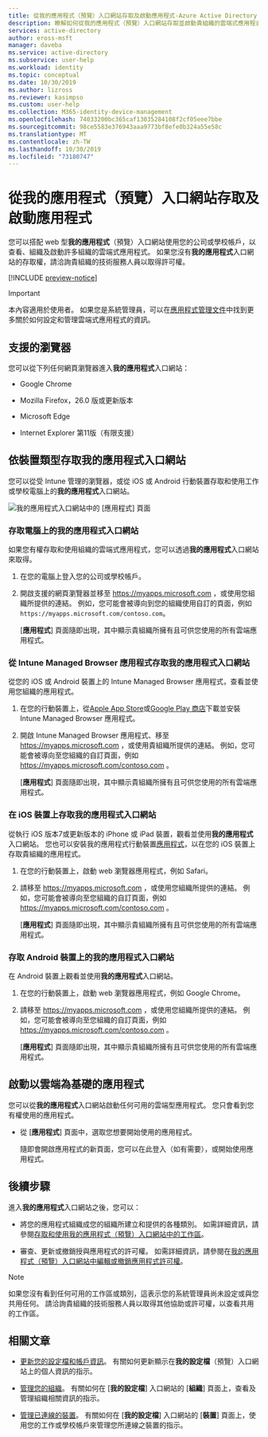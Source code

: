 ```yaml
---
title: 從我的應用程式（預覽）入口網站存取及啟動應用程式-Azure Active Directory |Microsoft Docs
description: 瞭解如何從我的應用程式（預覽）入口網站存取並啟動貴組織的雲端式應用程式。
services: active-directory
author: eross-msft
manager: daveba
ms.service: active-directory
ms.subservice: user-help
ms.workload: identity
ms.topic: conceptual
ms.date: 10/30/2019
ms.author: lizross
ms.reviewer: kasimpso
ms.custom: user-help
ms.collection: M365-identity-device-management
ms.openlocfilehash: 74033200bc365caf13035284108f2cf05eee7bbe
ms.sourcegitcommit: 98ce5583e376943aaa9773bf8efe0b324a55e58c
ms.translationtype: MT
ms.contentlocale: zh-TW
ms.lasthandoff: 10/30/2019
ms.locfileid: "73180747"
---
```

# <a name="access-and-start-apps-from-the-my-apps-preview-portal"></a>從我的應用程式（預覽）入口網站存取及啟動應用程式

您可以搭配 web 型**我的應用程式**（預覽）入口網站使用您的公司或學校帳戶，以查看、組織及啟動許多組織的雲端式應用程式。 如果您沒有**我的應用程式**入口網站的存取權，請洽詢貴組織的技術服務人員以取得許可權。

[!INCLUDE [preview-notice](../../../includes/active-directory-end-user-my-apps-and-workspaces.md)]

>[!Important]
>本內容適用於使用者。 如果您是系統管理員，可以在[應用程式管理文件](https://docs.microsoft.com/azure/active-directory/manage-apps/access-panel-workspaces)中找到更多關於如何設定和管理雲端式應用程式的資訊。

## <a name="supported-browsers"></a>支援的瀏覽器

您可以從下列任何網頁瀏覽器進入**我的應用程式**入口網站：

- Google Chrome

- Mozilla Firefox，26.0 版或更新版本

- Microsoft Edge

- Internet Explorer 第11版（有限支援）

## <a name="access-the-my-apps-portal-by-device-type"></a>依裝置類型存取我的應用程式入口網站

您可以從受 Intune 管理的瀏覽器，或從 iOS 或 Android 行動裝置存取和使用工作或學校電腦上的**我的應用程式**入口網站。

![我的應用程式入口網站中的 [應用程式] 頁面](media/my-apps-portal-preview/my-apps-portal-preview.png)

### <a name="access-the-my-apps-portal-on-a-computer"></a>存取電腦上的我的應用程式入口網站

如果您有權存取和使用組織的雲端式應用程式，您可以透過**我的應用程式**入口網站來取得。

1. 在您的電腦上登入您的公司或學校帳戶。

2. 開啟支援的網頁瀏覽器並移至 https://myapps.microsoft.com ，或使用您組織所提供的連結。 例如，您可能會被導向到您的組織使用自訂的頁面，例如 `https://myapps.microsoft.com/contoso.com`。

    [**應用程式**] 頁面隨即出現，其中顯示貴組織所擁有且可供您使用的所有雲端應用程式。

### <a name="access-the-my-apps-portal-from-the-intune-managed-browser-app"></a>從 Intune Managed Browser 應用程式存取我的應用程式入口網站

從您的 iOS 或 Android 裝置上的 Intune Managed Browser 應用程式，查看並使用您組織的應用程式。

1. 在您的行動裝置上，從[Apple App Store](https://itunes.apple.com/us/app/microsoft-intune-managed-browser/id943264951?mt=8)或[Google Play 商店](https://play.google.com/store/apps/details?id=com.microsoft.intune.mam.managedbrowser)下載並安裝 Intune Managed Browser 應用程式。

2. 開啟 Intune Managed Browser 應用程式、移至 https://myapps.microsoft.com ，或使用貴組織所提供的連結。 例如，您可能會被導向至您組織的自訂頁面，例如 https://myapps.microsoft.com/contoso.com 。

    [**應用程式**] 頁面隨即出現，其中顯示貴組織所擁有且可供您使用的所有雲端應用程式。

### <a name="access-the-my-apps-portal-on-an-ios-device"></a>在 iOS 裝置上存取我的應用程式入口網站

從執行 iOS 版本7或更新版本的 iPhone 或 iPad 裝置，觀看並使用**我的應用程式**入口網站。 您也可以安裝我的應用程式行動裝置[應用程式](https://itunes.apple.com/us/app/my-apps-azure-active-directory/id824048653?mt=8)，以在您的 iOS 裝置上存取貴組織的應用程式。

1. 在您的行動裝置上，啟動 web 瀏覽器應用程式，例如 Safari。

2. 請移至 https://myapps.microsoft.com ，或使用您組織所提供的連結。 例如，您可能會被導向至您組織的自訂頁面，例如 https://myapps.microsoft.com/contoso.com 。

    [**應用程式**] 頁面隨即出現，其中顯示貴組織所擁有且可供您使用的所有雲端應用程式。

### <a name="access-the-my-apps-portal-on-an-android-device"></a>存取 Android 裝置上的我的應用程式入口網站

在 Android 裝置上觀看並使用**我的應用程式**入口網站。

1. 在您的行動裝置上，啟動 web 瀏覽器應用程式，例如 Google Chrome。

2. 請移至 https://myapps.microsoft.com ，或使用您組織所提供的連結。 例如，您可能會被導向至您組織的自訂頁面，例如 https://myapps.microsoft.com/contoso.com 。

    [**應用程式**] 頁面隨即出現，其中顯示貴組織所擁有且可供您使用的所有雲端應用程式。

## <a name="start-a-cloud-based-app"></a>啟動以雲端為基礎的應用程式

您可以從**我的應用程式**入口網站啟動任何可用的雲端型應用程式。 您只會看到您有權使用的應用程式。

- 從 [**應用程式**] 頁面中，選取您想要開始使用的應用程式。

    隨即會開啟應用程式的新頁面，您可以在此登入（如有需要），或開始使用應用程式。

## <a name="next-steps"></a>後續步驟

進入**我的應用程式**入口網站之後，您可以：

- 將您的應用程式組織成您的組織所建立和提供的各種類別。 如需詳細資訊，請參閱[存取和使用我的應用程式（預覽）入口網站中的工作區](my-applications-portal-workspaces.md)。

- 審查、更新或撤銷授與應用程式的許可權。 如需詳細資訊，請參閱在[我的應用程式（預覽）入口網站中編輯或撤銷應用程式許可權](my-applications-portal-permissions-saved-accounts.md)。

>[!Note]
>如果您沒有看到任何可用的工作區或類別，這表示您的系統管理員尚未設定或與您共用任何。 請洽詢貴組織的技術服務人員以取得其他協助或許可權，以查看共用的工作區。

## <a name="related-articles"></a>相關文章

- [更新您的設定檔和帳戶資訊](myprofile-portal-overview.md)。 有關如何更新顯示在**我的設定檔**（預覽）入口網站上的個人資訊的指示。

- [管理您的組織](myprofile-portal-organizations-page.md)。 有關如何在 [**我的設定檔**] 入口網站的 [**組織**] 頁面上，查看及管理組織相關資訊的指示。

- [管理已連線的裝置](myprofile-portal-devices-page.md)。 有關如何在 [**我的設定檔**] 入口網站的 [**裝置**] 頁面上，使用您的工作或學校帳戶來管理您所連線之裝置的指示。

